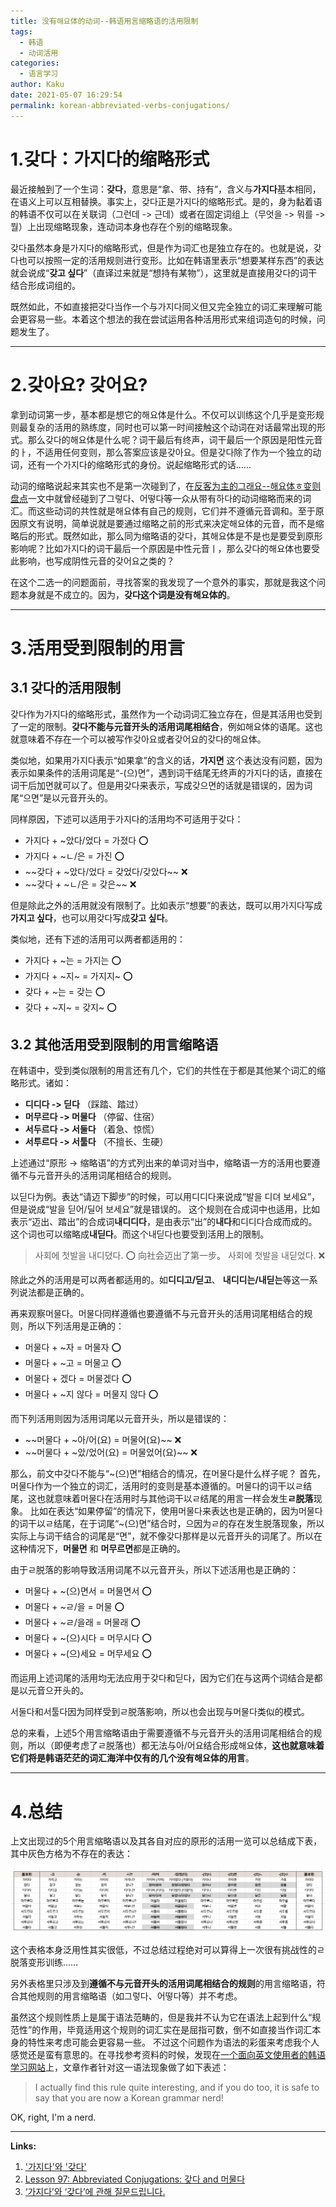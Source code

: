 ```yaml
---
title: 没有해요体的动词--韩语用言缩略语的活用限制
tags:
  - 韩语
  - 动词活用
categories:
  - 语言学习
author: Kaku
date: 2021-05-07 16:29:54
permalink: korean-abbreviated-verbs-conjugations/
---
```


# 1.갖다：가지다的缩略形式

最近接触到了一个生词：**갖다**，意思是“拿、带、持有”，含义与**가지다**基本相同，在语义上可以互相替换。事实上，갖다正是가지다的缩略形式。是的，身为黏着语的韩语不仅可以在关联词（그런데 -> 근데）或者在固定词组上（무엇을 -> 뭐를 -> 뭘）上出现缩略现象，连动词本身也存在个别的缩略现象。

갖다虽然本身是가지다的缩略形式，但是作为词汇也是独立存在的。也就是说，갖다也可以按照一定的活用规则进行变形。比如在韩语里表示“想要某样东西”的表达就会说成“**갖고 싶다**”（直译过来就是“想持有某物”），这里就是直接用갖다的词干结合形成词组的。

既然如此，不如直接把갖다当作一个与가지다同义但又完全独立的词汇来理解可能会更容易一些。本着这个想法的我在尝试运用各种活用形式来组词造句的时候，问题发生了。

<!--more-->

---

# 2.갖아요? 갖어요?

拿到动词第一步，基本都是想它的해요体是什么。不仅可以训练这个几乎是变形规则最复杂的活用的熟练度，同时也可以第一时间接触这个动词在对话最常出现的形式。那么갖다的해요体是什么呢？词干最后有终声，词干最后一个原因是阳性元音的ㅏ，不适用任何变则，那么答案应该是갖아요。但是갖다除了作为一个独立的动词，还有一个가지다的缩略形式的身份。说起缩略形式的话……

动词的缩略说起来其实也不是第一次碰到了，在[反客为主的그래요--해요体ㅎ变则盘点](/haeyo-hieuh-irregular/#3-指示词特例)一文中就曾经碰到了그렇다、어떻다等一众从带有하다的动词缩略而来的词汇。而这些动词的共性就是해요体有自己的规则，它们并不遵循元音调和。至于原因原文有说明，简单说就是要通过缩略之前的形式来决定해요体的元音，而不是缩略后的形式。既然如此，那么同为缩略语的갖다，其해요体是不是也是要受到原形影响呢？比如가지다的词干最后一个原因是中性元音ㅣ，那么갖다的해요体也要受此影响，也写成阴性元音的갖어요之类的？

在这个二选一的问题面前，寻找答案的我发现了一个意外的事实，那就是我这个问题本身就是不成立的。因为，**갖다这个词是没有해요体的**。

---

# 3.活用受到限制的用言

## 3.1 갖다的活用限制

갖다作为가지다的缩略形式，虽然作为一个动词词汇独立存在，但是其活用也受到了一定的限制。**갖다不能与元音开头的活用词尾相结合**，例如해요体的语尾。这也就意味着不存在一个可以被写作갖아요或者갖어요的갖다的해요体。

类似地，如果用가지다表示“如果拿”的含义的话，**가지면** 这个表达没有问题，因为表示如果条件的活用词尾是“-(으)면”，遇到词干结尾无终声的가지다的话，直接在词干后加면就可以了。但是用갖다来表示，写成갖으면的话就是错误的，因为词尾“으면”是以元音开头的。

同样原因，下述可以适用于가지다的活用均不可适用于갖다：

- 가지다 + ~았다/었다 = 가졌다 ⭕️
- 가지다 + ~ㄴ/은 = 가진 ⭕️
- ~~갖다 + ~았다/었다 = 갖었다/갖았다~~ ❌
- ~~갖다 + ~ㄴ/은 = 갖은~~ ❌

但是除此之外的活用就没有限制了。比如表示“想要”的表达，既可以用가지다写成**가지고 싶다**，也可以用갖다写成**갖고 싶다**。

类似地，还有下述的活用可以两者都适用的：

- 가지다 + ~는 = 가지는 ⭕️
- 가지다 + \~지\~ = 가지지~ ⭕️
- 갖다 + ~는 = 갖는 ⭕️
- 갖다 + \~지\~ = 갖지~ ⭕️

## 3.2 其他活用受到限制的用言缩略语

在韩语中，受到类似限制的用言还有几个，它们的共性在于都是其他某个词汇的缩略形式。诸如：

- **디디다 -> 딛다** （踩踏、踏过）
- **머무르다 -> 머물다** （停留、住宿）
- **서두르다 -> 서둘다** （着急、惊慌）
- **서투르다 -> 서툴다** （不擅长、生硬）

上述通过“原形 -> 缩略语”的方式列出来的单词对当中，缩略语一方的活用也要遵循不与元音开头的活用词尾相结合的规则。

以딛다为例。表达“请迈下脚步”的时候，可以用디디다来说成“발을 디뎌 보세요”，但是说成“발을 딛어/딜어 보세요”就是错误的。
这个规则在合成词中也适用，比如表示“迈出、踏出”的合成词**내디디다**，是由表示“出”的**내다**和디디다合成而成的。这个词也可以缩略成**내딛다**。而这个내딛다也要受到活用上的限制。

> 사회에 첫발을 내디뎠다. ⭕️ 向社会迈出了第一步。
> 사회에 첫발을 내딛었다. ❌

除此之外的活用是可以两者都适用的。如**디디고/딛고**、 **내디디는/내딛는**等这一系列说法都是正确的。

再来观察머물다。머물다同样遵循也要遵循不与元音开头的活用词尾相结合的规则，所以下列活用是正确的：

- 머물다 + ~자 = 머물자 ⭕️
- 머물다 + ~고 = 머물고 ⭕️
- 머물다 + 겠다 = 머물겠다 ⭕️
- 머물다 + ~지 않다 = 머물지 않다 ⭕️

而下列活用则因为活用词尾以元音开头，所以是错误的：

- ~~머물다 + ~아/어(요) = 머물어(요)~~ ❌
- ~~머물다 + ~았/었어(요) = 머물었어(요)~~ ❌

那么，前文中갖다不能与“\~(으)면”相结合的情况，在머물다是什么样子呢？
首先，머물다作为一个独立的词汇，活用时的变则是基本遵循的。머물다的词干以ㄹ结尾，这也就意味着머물다在活用时与其他词干以ㄹ结尾的用言一样会发生**ㄹ脱落**现象。
比如在表达“如果停留”的情况下，使用머물다来表达也是正确的，因为머물다的词干以ㄹ结尾，在于词尾“~(으)면”结合时，으因为ㄹ的存在发生脱落现象，所以实际上与词干结合的词尾是“면”，就不像갖다那样是以元音开头的词尾了。所以在这种情况下，**머물면** 和 **머무르면**都是正确的。

由于ㄹ脱落的影响导致活用词尾不以元音开头，所以下述活用也是正确的：

- 머물다 + ~(으)면서 = 머물면서 ⭕️
- 머물다 + ~ㄹ/을 = 머물 ⭕️
- 머물다 + ~ㄹ/을래 = 머물래 ⭕️
- 머물다 + ~(으)시다 = 머무시다 ⭕️
- 머물다 + ~(으)세요 = 머무세요 ⭕️

而运用上述词尾的活用均无法应用于갖다和딛다，因为它们在与这两个词结合是都是以元音으开头的。

서둘다和서툴다因为同样受到ㄹ脱落影响，所以也会出现与머물다类似的模式。

总的来看，上述5个用言缩略语由于需要遵循不与元音开头的活用词尾相结合的规则，所以（即便考虑了ㄹ脱落也）都无法与아/어요结合形成해요体，**这也就意味着它们将是韩语茫茫的词汇海洋中仅有的几个没有해요体的用言**。

---

# 4.总结

上文出现过的5个用言缩略语以及其各自对应的原形的活用一览可以总结成下表，其中灰色方格为不存在的表达：

![summary](/korean-abbreviated-verbs-conjugations/summary.png)

这个表格本身泛用性其实很低，不过总结过程绝对可以算得上一次很有挑战性的ㄹ脱落变形训练……

另外表格里只涉及到**遵循不与元音开头的活用词尾相结合的规则**的用言缩略语，符合其他规则的用言缩略语（如그렇다、어떻다等）并不考虑。

虽然这个规则性质上是属于语法范畴的，但是我并不认为它在语法上起到什么“规范性”的作用，毕竟适用这个规则的词汇实在是屈指可数，倒不如直接当作词汇本身的特性来考虑可能会更容易一些。
不过这个问题作为语法的彩蛋来考虑我个人感觉还是蛮有意思的。在寻找参考资料的时候，发现在[一个面向英文使用者的韩语学习网站](https://www.howtostudykorean.com/upper-intermediate-korean-grammar/unit-4-lessons-92-100/lesson-97/)上，文章作者针对这一语法现象做了如下表述：

> I actually find this rule quite interesting, and if you do too, it is safe to say that you are now a Korean grammar nerd!

OK, right, I'm a nerd.

---

**Links:**

1. ['가지다'와 '갖다'](https://www.korean.go.kr/nkview/nknews/200309/62_3.html)
2. [Lesson 97: Abbreviated Conjugations: 갖다 and 머물다](https://www.howtostudykorean.com/upper-intermediate-korean-grammar/unit-4-lessons-92-100/lesson-97/)
3. [‘가지다’와 ‘갖다’에 관해 질문드립니다.](https://www.korean.go.kr/front/onlineQna/onlineQnaView.do?mn_id=216&qna_seq=114072)
